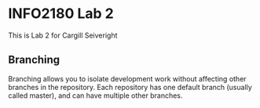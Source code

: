 # INFO2180 Lab 2
This is Lab 2 for Cargill Seiveright

## Branching

Branching allows you to isolate development work without
affecting other branches in the repository. Each repository
has one default branch (usually called master), and can have
multiple other branches.